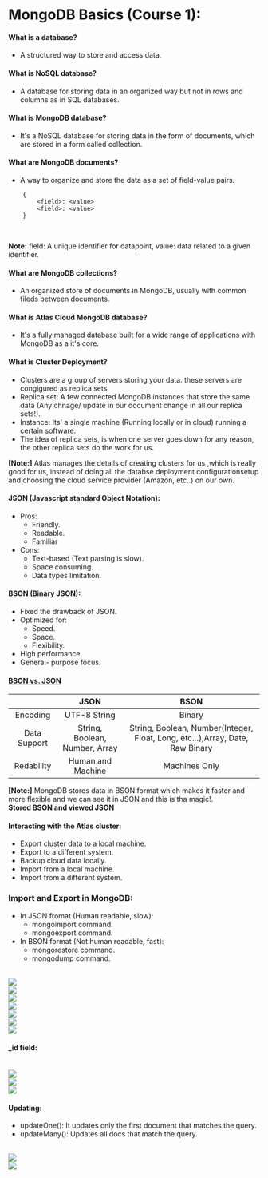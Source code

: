 # MongoDB Basics (Course 1):

#### What is a database?
- A structured way to store and access data.

#### What is NoSQL database?
- A database for storing data in an organized way but not in rows and columns as in SQL databases.

#### What is MongoDB database?
- It's a NoSQL database for storing data in the form of documents, which are stored in a form called collection.

#### What are MongoDB documents?
- A way to organize and store the data as a set of field-value pairs.
```
    {
        <field>: <value>
        <field>: <value>
    }
```
<br>

**Note:** field: A unique identifier for datapoint, value: data related to a given identifier.

#### What are MongoDB collections?
- An organized store of documents in MongoDB, usually with common fileds between documents.

#### What is Atlas Cloud MongoDB database?
- It's a fully managed database built for a wide range of applications with MongoDB as a it's core.

#### What is Cluster Deployment?
- Clusters are a group of servers storing your data. these servers are congigured as replica sets.
- Replica set: A few connected MongoDB instances that store the same data (Any chnage/ update in our document change in all our replica sets!).
- Instance: Its' a single machine (Running locally or in cloud) running a certain software.
- The idea of replica sets, is when one server goes down for any reason, the other replica sets do the work for us.


**[Note:]** Atlas manages the details of creating clusters for us ,which is really good for us, instead of doing all the databse deployment configurationsetup and choosing the cloud service provider (Amazon, etc..) on our own.

#### JSON (Javascript standard Object Notation):
- Pros:
    - Friendly.
    - Readable.
    - Familiar
- Cons:
    - Text-based (Text parsing is slow).
    - Space consuming.
    - Data types limitation.

#### BSON (Binary JSON):
- Fixed the drawback of JSON.
- Optimized for:
    - Speed.
    - Space.
    - Flexibility.
- High performance.
- General- purpose focus.

#### [BSON vs. JSON](https://www.mongodb.com/json-and-bson)
|         |   JSON         |           BSON          |
| :----:  | :------: | :----------:     |
| Encoding | UTF-8 String | Binary |
| Data Support | String, Boolean, Number, Array| String, Boolean, Number(Integer, Float, Long, etc...),Array, Date, Raw Binary|
| Redability| Human and Machine | Machines Only|


**[Note:]** MongoDB stores data in BSON format which makes it faster and more flexible and we can see it in JSON and this is tha magic!.
<br>
**Stored BSON and viewed JSON**

#### Interacting with the Atlas cluster:
- Export cluster data to a local machine.
- Export to a different system.
- Backup cloud data locally.
- Import from a local machine.
- Import from a different system.


### Import and Export in MongoDB:
- In JSON fromat (Human readable, slow):
    - mongoimport command.
    - mongoexport command.
- In BSON format (Not human readable, fast):
    - mongorestore command.
    - mongodump command.

<br/>
<img src="https://raw.githubusercontent.com/AhmedElgaidi/my-mongodb-university-notes/main/public/4.png"/> <br/>
<img src="https://raw.githubusercontent.com/AhmedElgaidi/my-mongodb-university-notes/main/public/3.png"/> <br/>
<img src="https://raw.githubusercontent.com/AhmedElgaidi/my-mongodb-university-notes/main/public/1.png"/> <br/>
<img src="https://raw.githubusercontent.com/AhmedElgaidi/my-mongodb-university-notes/main/public/2.png"/> <br/>
<img src="https://raw.githubusercontent.com/AhmedElgaidi/my-mongodb-university-notes/main/public/5.png"/> <br/>
<img src="https://raw.githubusercontent.com/AhmedElgaidi/my-mongodb-university-notes/main/public/6.png"/> <br/>
<img src="https://raw.githubusercontent.com/AhmedElgaidi/my-mongodb-university-notes/main/public/7.png"/> <br/>

#### _id field:
<br/>
<img src="https://raw.githubusercontent.com/AhmedElgaidi/my-mongodb-university-notes/main/public/8.png"/> <br/>
<img src="https://raw.githubusercontent.com/AhmedElgaidi/my-mongodb-university-notes/main/public/9.png"/> <br/>
<img src="https://raw.githubusercontent.com/AhmedElgaidi/my-mongodb-university-notes/main/public/10.png"/> <br/>


#### Updating:
- updateOne(): It updates only the first document that matches the query.
- updateMany(): Updates all docs that match the query.
<br/>
<img src="https://raw.githubusercontent.com/AhmedElgaidi/my-mongodb-university-notes/main/public/11.png"/> <br/>
<img src="https://raw.githubusercontent.com/AhmedElgaidi/my-mongodb-university-notes/main/public/12.png"/> <br/>
